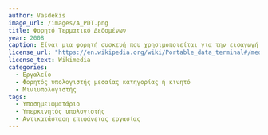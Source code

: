 ```yaml
---
author: Vasdekis
image_url: /images/A_PDT.png
title: Φορητό Τερματικό Δεδομένων
year: 2008 
caption: Είναι μια φορητή συσκευή που χρησιμοποιείται για την εισαγωγή ή την επαναφορά δεδομένων ασύρματα. Χρησιμεύουν επίσης, στην ανάγνωση barcodes, αλλά και για την απομακρυσμένη πρόσβαση σε βάσεις δεδομένων. Τέλος, επιτρέπει την αλληλεπίδραση μεταξύ των βάσεων δεδομένων ή εφαρμογών λογισμικού που βρίσκονται στον server. 
license_url: "https://en.wikipedia.org/wiki/Portable_data_terminal#/media/File:Portable_data_terminal.jpg" 
license_text: Wikimedia 
categories:
  - Εργαλείο
  - Φορητός υπολογιστής μεσαίας κατηγορίας ή κινητό
  - Μινιυπολογιστής
tags:
  - Υποσημειωματάριο
  - Υπερκινητός υπολογιστής
  - Αντικατάσταση επιφάνειας εργασίας
---
```

